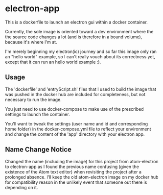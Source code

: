 # electron-app

This is a dockerfile to launch an electron gui within a docker container.

Currently, the sole image is oriented toward a dev environment where the the source code changes a lot (and is therefore in a bound volume), because it's where I'm at.

I'm merely beginning my electron(ic) journey and so far this image only ran an "hello world" example, so I can't really vouch about its correctness yet, except that it can run an hello world example :).

## Usage

The 'dockerfile' and 'entryScript.sh' files that I used to build the image that was pushed in the docker hub are included for completeness, but not necessary to run the image.

You just need to use docker-compose to make use of the prescribed settings to launch the container.

You'll want to tweak the settings (user name and id and corresponding home folder) in the docker-compose.yml file to reflect your environment and change the content of the 'app' directory with your electron app.

## Name Change Notice

Changed the name (including the image) for this project from atom-electron to electron-app as I found the previous name confusing (given the existence of the Atom text editor) when revisiting the project after a prolonged absence. I'll keep the old atom-electron image on my docker hub for compatibility reason in the unlikely event that someone out there is depending on it.
